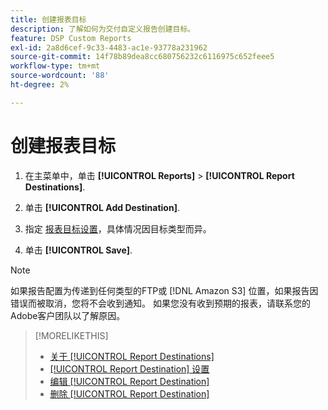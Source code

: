```yaml
---
title: 创建报表目标
description: 了解如何为交付自定义报告创建目标。
feature: DSP Custom Reports
exl-id: 2a8d6cef-9c33-4483-ac1e-93778a231962
source-git-commit: 14f78b89dea8cc680756232c6116975c652feee5
workflow-type: tm+mt
source-wordcount: '88'
ht-degree: 2%

---
```


# 创建报表目标

1. 在主菜单中，单击 **[!UICONTROL Reports]** > **[!UICONTROL Report Destinations]**.

1. 单击 **[!UICONTROL Add Destination]**.

1. 指定 [报表目标设置](/help/dsp/reports/report-destinations/report-destination-settings.md)，具体情况因目标类型而异。

1. 单击 **[!UICONTROL Save]**.

>[!NOTE]
>
> 如果报告配置为传递到任何类型的FTP或 [!DNL Amazon S3] 位置，如果报告因错误而被取消，您将不会收到通知。 如果您没有收到预期的报表，请联系您的Adobe客户团队以了解原因。

>[!MORELIKETHIS]
>
>* [关于 [!UICONTROL Report Destinations]](/help/dsp/reports/report-destinations/report-destination-about.md)
>* [[!UICONTROL Report Destination] 设置](/help/dsp/reports/report-destinations/report-destination-settings.md)
>* [编辑 [!UICONTROL Report Destination]](/help/dsp/reports/report-destinations/report-destination-edit.md)
>* [删除 [!UICONTROL Report Destination]](/help/dsp/reports/report-destinations/report-destination-delete.md)

